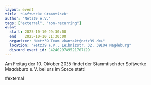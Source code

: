 ```yaml
---
layout: event
title: "Softwerke-Stammtisch"
author: "Netz39 e.V."
tags: ["external", "non-recurring"]
event:
  start: 2025-10-10 19:30:00 
  end:   2025-10-10 21:30:00 
  organizer: "Netz39 Team <kontakt@netz39.de>" 
  location: "Netz39 e.V., Leibnizstr. 32, 39104 Magdeburg"
  discord_event_id: 1424029789521707129
---
```

Am Freitag den 10. Oktober 2025 findet der Stammtisch der Softwerke Magdeburg e. V. bei uns im Space statt!

#external